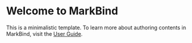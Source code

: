 # Welcome to MarkBind

This is a minimalistic template. To learn more about authoring contents in MarkBind, visit the [User Guide](https://markbind.org/userGuide/authoringContents.html).
